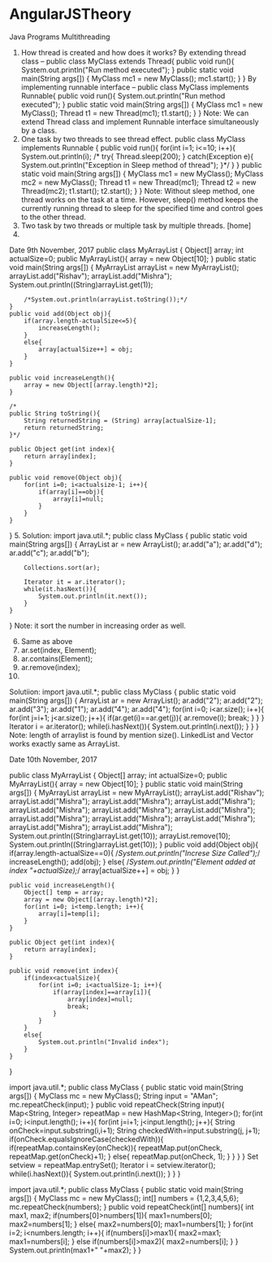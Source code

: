 # AngularJSTheory

Java Programs
Multithreading
1.	How thread is created and how does it works?
By extending thread class – 
public class MyClass extends Thread{
    public void run(){
        System.out.println("Run method executed");
    }
    public static void main(String args[]) {
        MyClass mc1 = new MyClass();
        mc1.start();
    }
}
By implementing runnable interface – 
public class MyClass implements Runnable{
    public void run(){
        System.out.println("Run method executed");
    }
    public static void main(String args[]) {
        MyClass mc1 = new MyClass();
        Thread t1 = new Thread(mc1);
        t1.start();
    }
}
Note: We can extend Thread class and implement Runnable interface simultaneously by a class. 
2.	One task by two threads to see thread effect. 
public class MyClass implements Runnable {
    public void run(){
        for(int i=1; i<=10; i++){
            System.out.println(i);
           /* try{
                Thread.sleep(200);
            }
            catch(Exception e){
                System.out.println("Exception in Sleep method of thread");
            }*/
        }
    }
    public static void main(String args[]) {
        MyClass mc1 = new MyClass();
        MyClass mc2 = new MyClass();
        Thread t1 = new Thread(mc1);
        Thread t2 = new Thread(mc2);
        t1.start();
        t2.start();
    }
}
Note: Without sleep method, one thread works on the task at a time. However, sleep() method keeps the currently running thread to sleep for the specified time and control goes to the other thread. 
3.	Two task by two threads or multiple task by multiple threads. [home]
4.	


Date 9th November, 2017
public class MyArrayList {
    Object[] array;
    int actualSize=0;
    public MyArrayList(){
        array = new Object[10];
    }
    public static void main(String args[]) {
        MyArrayList arrayList = new MyArrayList();
        arrayList.add("Rishav");
        arrayList.add("Mishra");
        System.out.println((String)arrayList.get(1));
        
        /*System.out.println(arrayList.toString());*/
    }
    public void add(Object obj){
        if(array.length-actualSize<=5){
            increaseLength();
        }
        else{
            array[actualSize++] = obj;
        }
    }
    
    public void increaseLength(){
        array = new Object[(array.length)*2];    
    }
    
    /*
    public String toString(){
        String returnedString = (String) array[actualSize-1];
        return returnedString;
    }*/
    
    public Object get(int index){
        return array[index];
    }
    
    public void remove(Object obj){
        for(int i=0; i<actualsize-1; i++){
            if(array[i]==obj){
                array[i]=null;
            }
        }
    }
}
5. 
Solution:
import java.util.*;
public class MyClass {
    public static void main(String args[]) {
        ArrayList ar = new ArrayList();
        ar.add("a");
        ar.add("d");
        ar.add("c");
        ar.add("b");
        
        Collections.sort(ar);
        
        Iterator it = ar.iterator();
        while(it.hasNext()){
            System.out.println(it.next());
        }
    }
}
Note: it sort the number in increasing order as well. 

6. Same as above
7. ar.set(index, Element);
8. ar.contains(Element);
9. ar.remove(index);
10. 
Solutiion:
import java.util.*;
public class MyClass {
    public static void main(String args[]) {
        ArrayList ar = new ArrayList();
        ar.add("2");
        ar.add("2");
        ar.add("3");
        ar.add("1");
        ar.add("4");
        ar.add("4");
        for(int i=0; i<ar.size(); i++){
            for(int j=i+1; j<ar.size(); j++){
                if(ar.get(i)==ar.get(j)){
                    ar.remove(i);
                    break;
                } 
            }
        }
        Iterator i = ar.iterator();
        while(i.hasNext()){
            System.out.println(i.next());
        }
    }
}
Note: length of arraylist is found by mention size(). LinkedList and Vector works exactly same as ArrayList. 

Date 10th November, 2017

public class MyArrayList {
    Object[] array;
    int actualSize=0;
    public MyArrayList(){
        array = new Object[10];
    }
    public static void main(String args[]) {
        MyArrayList arrayList = new MyArrayList();
        arrayList.add("Rishav");
        arrayList.add("Mishra");
        arrayList.add("Mishra");
        arrayList.add("Mishra");
        arrayList.add("Mishra");
        arrayList.add("Mishra");
        arrayList.add("Mishra");
        arrayList.add("Mishra");
        arrayList.add("Mishra");
        arrayList.add("Mishra");
        arrayList.add("Mishra");
        arrayList.add("Mishra");
        System.out.println((String)arrayList.get(10));
        arrayList.remove(10);
        System.out.println((String)arrayList.get(10));
    }
    public void add(Object obj){
        if(array.length-actualSize==0){
            /*System.out.println("Increse Size Called");*/
            increaseLength();
            add(obj);
        }
        else{
            /*System.out.println("Element added at index "+actualSize);*/
            array[actualSize++] = obj;
        }
    }
    
    public void increaseLength(){
        Object[] temp = array;
        array = new Object[(array.length)*2];    
        for(int i=0; i<temp.length; i++){
            array[i]=temp[i];
        }
    }
    
    public Object get(int index){
        return array[index];
    }
    
    public void remove(int index){
        if(index<actualSize){
            for(int i=0; i<actualSize-1; i++){
                if(array[index]==array[i]){
                    array[index]=null;
                    break;
                }
            }
        }
        else{
            System.out.println("Invalid index");
        }
    }
}

import java.util.*;
public class MyClass {
    public static void main(String args[]) {
        MyClass mc = new MyClass();
        String input = "AMan";
        mc.repeatCheck(input);
    }
    public void repeatCheck(String input){
        Map<String, Integer> repeatMap = new HashMap<String, Integer>();
        for(int i=0; i<input.length(); i++){
            for(int j=i+1; j<input.length(); j++){
                String onCheck=input.substring(i,i+1);
                String checkedWith=input.substring(j, j+1); 
                if(onCheck.equalsIgnoreCase(checkedWith)){
                    if(repeatMap.containsKey(onCheck)){
                        repeatMap.put(onCheck, repeatMap.get(onCheck)+1);
                    }
                    else{
                        repeatMap.put(onCheck, 1);
                    }
                }
            }
        }
        Set setview = repeatMap.entrySet();
        Iterator i = setview.iterator();
        while(i.hasNext()){
            System.out.println(i.next());
        }
    }
}

import java.util.*;
public class MyClass {
    public static void main(String args[]) {
        MyClass mc = new MyClass();
        int[] numbers = {1,2,3,4,5,6};
        mc.repeatCheck(numbers);
    }
    public void repeatCheck(int[] numbers){
        int max1, max2;
        if(numbers[0]>numbers[1]){
                max1=numbers[0];
                max2=numbers[1];
            }
            else{
                max2=numbers[0];
                max1=numbers[1];
            }
        for(int i=2; i<numbers.length; i++){
            if(numbers[i]>max1){
                max2=max1;
                max1=numbers[i];
            }
            else if(numbers[i]>max2){
                max2=numbers[i];
            }
        }
        System.out.println(max1+" "+max2);
    }
}




